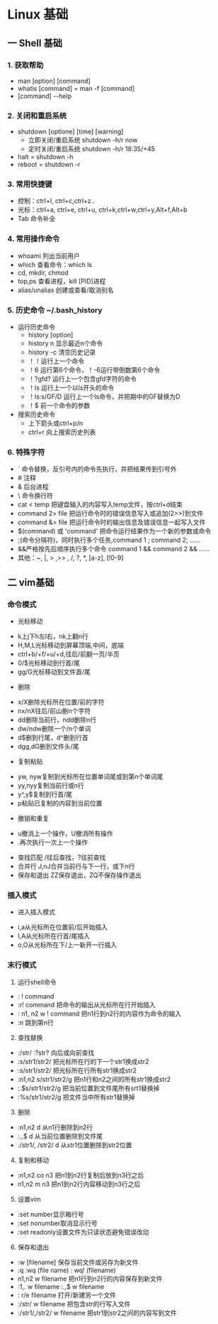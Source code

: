 # Linux 基础
## 一 Shell 基础
### 1. 获取帮助
 * man [option] [command]
 * whatis [command] = man -f [command]
 * [command] --help


### 2. 关闭和重启系统
 * shutdown [optione] [time] [warning]
   + 立即关闭/重启系统 shutdown -h/r now
   + 定时关闭/重启系统 shutdown -h/r 18:35/+45
 * halt = shutdown -h
 * reboot = shutdown -r


### 3. 常用快捷键
 * 控制：ctrl+l, ctrl+c,ctrl+z..
 * 光标：ctrl+a, ctrl+e, ctrl+u, ctrl+k,ctrl+w,ctrl+y,Alt+f,Alt+b
 * Tab 命令补全


### 4. 常用操作命令
 * whoami  列出当前用户
 * which 查看命令：which ls
 * cd, mkdir, chmod
 * top,ps 查看进程，kill [PID]进程
 * alias/unalias 创建或查看/取消别名


### 5. 历史命令 ~/.bash_history
 * 运行历史命令
   + history [option]
   + history n 显示最近n个命令
   + history -c 清空历史记录
   + ！！运行上一个命令
   + ！6 运行第6个命令，！-6运行带倒数第6个命令
   + ！?gfd? 运行上一个包含gfd字符的命令
   + ！ls 运行上一个以ls开头的命令
   + ！ls:s/GF/D 运行上一个ls命令，并把期中的GF替换为D
   + ！$ 前一个命令的参数
 * 搜索历史命令
   + 上下箭头或ctrl+p/n
   + ctrl+r 向上搜索历史列表


### 6. 特殊字符
 * \` 命令替换，反引号内的命令先执行，并把结果传到引号外
 * \# 注释
 * & 后台进程
 * \\ 命令换行符
 * cat < temp 把键盘输入的内容写入temp文件，按ctrl+d结束
 * command  2> file 把运行命令时的错误信息写入或追加(2>>)到文件
 * command &> file  把运行命令时的输出信息及错误信息一起写入文件
 * $(command) 或 'command' 把命令运行结果作为一个新的参数或命令
 * ;(命令分隔符)，同时执行多个任务,command 1 ; command 2; ……
 * &&严格按先后顺序执行多个命令 command 1 && command 2 && ……
 * 其他：~, |, > ,>> , /, ?, \*, [a-z], [!0-9]


## 二 vim基础
### 命令模式
 * 光标移动
  + k上j下h左l右，nk上翻n行
  + H,M,L光标移动到屏幕顶端,中间，底端
  + ctrl+b/+f/+u/+d,往后/前翻一页/半页
  + 0/$光标移动到行首/尾
  + gg/G光标移动到文件首/尾
 * 删除
  + x/X删除光标所在位置/前的字符
  + nx/nX往后/前山删n个字符
  + dd删除当前行，ndd删除n行
  + dw/ndw删除一个/n个单词
  + d$删到行尾，d^删到行首
  + dgg,dG删到文件头/尾
 * 复制粘贴
  + yw, nyw复制到光标所在位置单词尾或到第n个单词尾
  + yy,nyy复制当前行或n行
  + y^,y$复制到行首/尾
  + p粘贴已复制的内容到当前位置
 * 撤销和重复
  + u撤消上一个操作，U撤消所有操作
  + .再次执行一次上一个操作
 * 查找匹配 /往后查找，?往前查找
 * 合并行 J,nJ合并当前行与下一行，或下n行
 * 保存和退出 ZZ保存退出，ZQ不保存操作退出


### 插入模式
 * 进入插入模式
  + i,a从光标所在位置前/后开始插入
  + I,A从光标所在行首/尾插入
  + o,O从光标所在下/上一新开一行插入


### 末行模式
1. 运行shell命令
 * : ! command
 * :r! command 把命令的输出从光标所在行开始插入
 * : n1, n2 w ! command 把n1行到n2行的内容作为命令的输入
 * :n 跳到第n行
2. 查找替换
 * :/str/ :?str? 向后或向前查找
 * :s/str1/str2/ 把光标所在行的下一个str1换成str2
 * :s/str1/str2/ 把光标所在行所有str1换成str2
 * :n1,n2 s/str1/str2/g 把n1行和n2之间的所有str1换成str2
 * :.$s/str1/str2/g 把当前位置到文件尾所有srt1替换掉
 * :%s/str1/str2/g 把文件当中所有str1替换掉
3. 删除
 * :n1,n2 d 从n1行删除到n2行
 * :.,$ d 从当前位置删除到文件尾
 * :/str1/, /str2/ d 从str1位置删除到str2位置
4. 复制和移动
 * :n1,n2 co n3 把n1到n2行复制后放到n3行之后
 * n1,n2 m n3 把n1到n2行内容移动到n3行之后
5. 设置vim
 * :set number显示箱行号
 * :set nonumber取消显示行号
 * :set readonly设置文件为只读状态避免错误改动
6. 保存和退出
 * :w [filename] 保存当前文件或另存为新文件
 * :q :wq (file name) : wq! (filename)
 * n1,n2 w filename 把n1行到n2行的内容保存到新文件
 * :1,. w filename :.,$ w filename
 * : r/e filename 打开/新建另一个文件
 * :/str/ w filename 把包含str的行写入文件
 * :/str1/,/str2/ w filename 把str1到str2之间的内容写到文件
